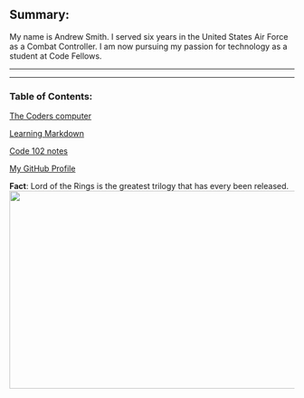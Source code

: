 ## Summary:

My name is Andrew Smith. I served six years in the United States Air Force as a Combat Controller. I am now pursuing my passion for technology as a student at Code Fellows. 

___



___

### Table of Contents:
[The Coders computer](https://github.com/AndrewCS149/learning-journal/blob/master/codersComputers/theCodersComputer.md)

[Learning Markdown](https://github.com/AndrewCS149/learning-journal/blob/master/learningMarkdown/learningMarkdown.md)

[Code 102 notes](https://github.com/AndrewCS149/learning-journal/blob/master/notes/cod102.md)

[My GitHub Profile](https://github.com/AndrewCS149)




**Fact**: Lord of the Rings is the greatest trilogy that has every been released. 
<img src="https://cdn1.thr.com/sites/default/files/imagecache/landscape_928x523/2012/09/Gandalf_a_l.jpg#gandalf" width="550" height="350">



